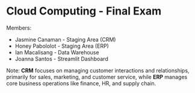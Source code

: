 # Cloud Computing - Final Exam

Members:
- Jasmine Canaman - Staging Area (CRM)
- Honey Pabololot - Staging Area (ERP)
- Ian Macalisang - Data Warehouse
- Joanna Santos - Streamlit Dashboard


Note: **CRM** focuses on managing customer interactions and relationships, primarily for sales, marketing, and customer service,
while **ERP** manages core business operations like finance, HR, and supply chain.
